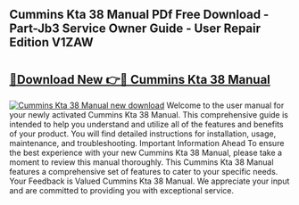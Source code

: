 ## Cummins Kta 38 Manual PDf Free Download - Part-Jb3 Service Owner Guide - User Repair Edition V1ZAW

# <h2><a href="http://bc66144.oget.top/?id=Cummins+Kta+38+Manual">🔗Download New 👉🔴 Cummins Kta 38 Manual</a></h2>

[![Cummins Kta 38 Manual new download](https://i.imgur.com/5g1atiW.png)](http://bc66144.oget.top/?id=Cummins+Kta+38+Manual)
Welcome to the user manual for your newly activated Cummins Kta 38 Manual. This comprehensive guide is intended to help you understand and utilize all of the features and benefits of your product. You will find detailed instructions for installation, usage, maintenance, and troubleshooting. Important Information Ahead To ensure the best experience with your new Cummins Kta 38 Manual, please take a moment to review this manual thoroughly. This Cummins Kta 38 Manual features a comprehensive set of features to cater to your specific needs. Your Feedback is Valued Cummins Kta 38 Manual. We appreciate your input and are committed to providing you with exceptional service.
